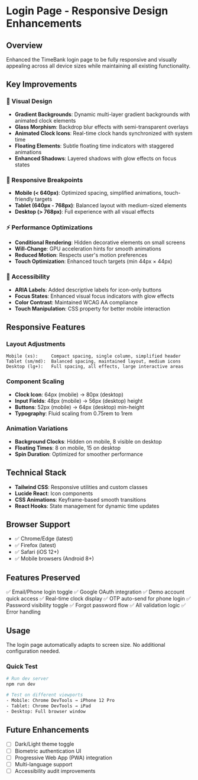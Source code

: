 # Login Page - Responsive Design Enhancements

## Overview
Enhanced the TimeBank login page to be fully responsive and visually appealing across all device sizes while maintaining all existing functionality.

## Key Improvements

### 🎨 Visual Design
- **Gradient Backgrounds**: Dynamic multi-layer gradient backgrounds with animated clock elements
- **Glass Morphism**: Backdrop blur effects with semi-transparent overlays
- **Animated Clock Icons**: Real-time clock hands synchronized with system time
- **Floating Elements**: Subtle floating time indicators with staggered animations
- **Enhanced Shadows**: Layered shadows with glow effects on focus states

### 📱 Responsive Breakpoints
- **Mobile (< 640px)**: Optimized spacing, simplified animations, touch-friendly targets
- **Tablet (640px - 768px)**: Balanced layout with medium-sized elements
- **Desktop (> 768px)**: Full experience with all visual effects

### ⚡ Performance Optimizations
- **Conditional Rendering**: Hidden decorative elements on small screens
- **Will-Change**: GPU acceleration hints for smooth animations
- **Reduced Motion**: Respects user's motion preferences
- **Touch Optimization**: Enhanced touch targets (min 44px × 44px)

### 🎯 Accessibility
- **ARIA Labels**: Added descriptive labels for icon-only buttons
- **Focus States**: Enhanced visual focus indicators with glow effects
- **Color Contrast**: Maintained WCAG AA compliance
- **Touch Manipulation**: CSS property for better mobile interaction

## Responsive Features

### Layout Adjustments
```
Mobile (xs):     Compact spacing, single column, simplified header
Tablet (sm/md):  Balanced spacing, maintained layout, medium icons
Desktop (lg+):   Full spacing, all effects, large interactive areas
```

### Component Scaling
- **Clock Icon**: 64px (mobile) → 80px (desktop)
- **Input Fields**: 48px (mobile) → 56px (desktop) height
- **Buttons**: 52px (mobile) → 64px (desktop) min-height
- **Typography**: Fluid scaling from 0.75rem to 1rem

### Animation Variations
- **Background Clocks**: Hidden on mobile, 8 visible on desktop
- **Floating Times**: 8 on mobile, 15 on desktop
- **Spin Duration**: Optimized for smoother performance

## Technical Stack
- **Tailwind CSS**: Responsive utilities and custom classes
- **Lucide React**: Icon components
- **CSS Animations**: Keyframe-based smooth transitions
- **React Hooks**: State management for dynamic time updates

## Browser Support
- ✅ Chrome/Edge (latest)
- ✅ Firefox (latest)
- ✅ Safari (iOS 12+)
- ✅ Mobile browsers (Android 8+)

## Features Preserved
✅ Email/Phone login toggle
✅ Google OAuth integration
✅ Demo account quick access
✅ Real-time clock display
✅ OTP auto-send for phone login
✅ Password visibility toggle
✅ Forgot password flow
✅ All validation logic
✅ Error handling

## Usage
The login page automatically adapts to screen size. No additional configuration needed.

### Quick Test
```bash
# Run dev server
npm run dev

# Test on different viewports
- Mobile: Chrome DevTools → iPhone 12 Pro
- Tablet: Chrome DevTools → iPad
- Desktop: Full browser window
```

## Future Enhancements
- [ ] Dark/Light theme toggle
- [ ] Biometric authentication UI
- [ ] Progressive Web App (PWA) integration
- [ ] Multi-language support
- [ ] Accessibility audit improvements
